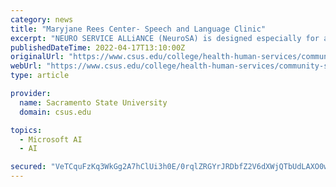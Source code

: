 ```yaml
---
category: news
title: "Maryjane Rees Center- Speech and Language Clinic"
excerpt: "NEURO SERVICE ALLiANCE (NeuroSA) is designed espe­cially for adults with acquired neurogenic communication and/or cognitive disorders. Within NeuroSA, a broad range of services are available including traditional therapy provided by supervised graduate ..."
publishedDateTime: 2022-04-17T13:10:00Z
originalUrl: "https://www.csus.edu/college/health-human-services/community-services/language-speech-hearing-center.html"
webUrl: "https://www.csus.edu/college/health-human-services/community-services/language-speech-hearing-center.html"
type: article

provider:
  name: Sacramento State University
  domain: csus.edu

topics:
  - Microsoft AI
  - AI

secured: "VeTCquFzKq3WkGg2A7hClUi3h0E/0rqlZRGYrJRDbfZ2V6dXWjQTbUdLAXO0w1LQ9nn97e2YQfFa9bceFXdd6RP+/gPSuEXbdT2+FwDIsu2YQAG//YnfIRI9RFnLVNtVAXPUZwVr5PRr1fOOSZyAz4ti0I4xQ++G1exzLfE84JC9Lw4/aYhWXOxaCminuUxjWf8ekTscrE+EOaJPuqij98M+shbh6MKPdUVXT0fJ2P6Cz3GB9z3QXd9op9YtmcdomVZ7wSjhQyrIazbS4vPhXScDn9X3F1DZ/VESbIAHzDGRx19YQ77XOwyPgBycrhfPBDcpQ5b52q6JZG0Z4ZPRx0krFoHgoJuTLtQfNN2rftA=;58sCZXXiWGJa/wW4TtmtCQ=="
---
```


